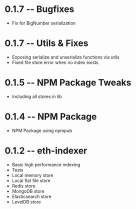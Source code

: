 
# 0.1.7 -- Bugfixes

- Fix for BigNumber serialization

# 0.1.7 -- Utils & Fixes

- Exposing serialize and unserialize functions via utils
- Fixed file store error when no index exists

# 0.1.5 -- NPM Package Tweaks

- Including all stores in lib

# 0.1.4 -- NPM Package

- NPM Package using npmpub

# 0.1.2 -- eth-indexer

- Basic high performance indexing
- Tests
- Local memory store
- Local flat file store
- Redis store
- MongoDB store
- Elasticsearch store
- LevelDB store
